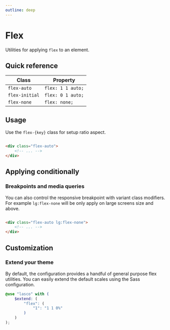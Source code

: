 ```yaml
---
outline: deep
---
```


# Flex

Utilities for applying `flex` to an element.

## Quick reference

| Class          | Property          |
|----------------|-------------------|
| `flex-auto`    | `flex: 1 1 auto;` |
| `flex-initial` | `flex: 0 1 auto;` |
| `flex-none`    | `flex: none;`     |

## Usage

Use the `flex-{key}` class for setup ratio aspect.

```html

<div class="flex-auto">
    <!-- ... -->
</div>
```

## Applying conditionally

### Breakpoints and media queries

You can also control the responsive breakpoint with variant class modifiers. For example `lg:flex-none` will be only
apply on large screens size and above.

```html

<div class="flex-auto lg:flex-none">
    <!-- ... -->
</div>
```

## Customization

### Extend your theme

By default, the configuration provides a handful of general purpose flex utilities. You can easily extend the default
scales using the Sass configuration.

```scss
@use "lasco" with (
    $extend: (
        "flex": (
            "1": "1 1 0%"
        )
    )
);
```
